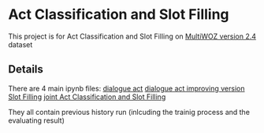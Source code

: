 # Act Classification and Slot Filling

This project is for Act Classification and Slot Filling on [MultiWOZ version 2.4](https://github.com/smartyfh/MultiWOZ2.4) dataset



## Details
There are 4 main ipynb files:
[dialogue act](https://github.com/Seeker38/Act_Classification_and_Slot_Filling/blob/master/dialogueAct.ipynb)
[dialogue act improving version](https://github.com/Seeker38/Act_Classification_and_Slot_Filling/blob/master/dialogueActVer2.ipynb)
[Slot Filling](https://github.com/Seeker38/Act_Classification_and_Slot_Filling/blob/master/slotFilling.ipynb)
[joint Act Classification and Slot Filling](https://github.com/Seeker38/Act_Classification_and_Slot_Filling/blob/master/joint.ipynb)

They all contain previous history run (inlcuding the trainig process and the evaluating result)